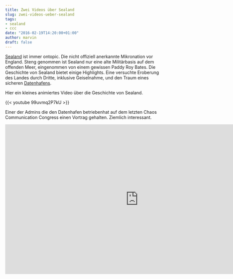 ```yaml
---
title: Zwei Videos über Sealand
slug: zwei-videos-ueber-sealand
tags:
- sealand
- ccc
date: "2016-02-19T14:20:00+01:00"
author: marvin
draft: false
---
```

[Sealand](https://de.wikipedia.org/wiki/Sealand) ist immer ontopic. Die nicht offiziell anerkannte Mikronation vor England. Steng genommen ist Sealand nur eine alte Militärbasis auf dem offenden Meer, eingenommen von einem gewissen Paddy Roy Bates. Die Geschichte von Sealand bietet einige Highlights. Eine versuchte Eroberung des Landes durch Dritte, inklusive Geiselnahme, und den Traum eines sicheren [Datenhafens](https://de.wikipedia.org/wiki/Datenhafen).

Hier ein kleines animiertes Video über die Geschichte von Sealand.

{{< youtube 99uvmq2P7kU >}}

Einer der Admins die den Datenhafen betriebenhat auf dem letzten Chaos Communication Congress einen Vortrag gehalten. Ziemlich interessant.

<iframe width="853" height="480" src="https://media.ccc.de/v/32c3-7432-datahavens_from_havenco_to_today/oembed" frameborder="0" allowfullscreen></iframe>